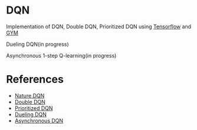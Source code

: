 # DQN
Implementation of DQN, Double DQN, Prioritized DQN using [Tensorflow](https://github.com/tensorflow/tensorflow) and [GYM](https://github.com/openai/gym)

Dueling DQN(in progress)

Asynchronous 1-step Q-learning(in progress)

# References
- [Nature DQN](https://www.nature.com/nature/journal/v518/n7540/full/nature14236.html)
- [Double DQN](https://arxiv.org/abs/1509.06461)
- [Prioritized DQN](https://arxiv.org/abs/1511.05952)
- [Dueling DQN](https://arxiv.org/abs/1511.06581)
- [Asynchronous DQN](https://arxiv.org/pdf/1602.01783.pdf)
